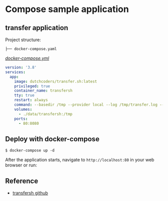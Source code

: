 # Compose sample application

## transfer application

Project structure:

```text
├── docker-compose.yaml
```

[_docker-compose.yml_](docker-compose.yml)

```yaml
version: '3.8'
services:
  app:
    image: dutchcoders/transfer.sh:latest
    privileged: true
    container_name: transfersh
    tty: true
    restart: always
    command: --basedir /tmp --provider local --log /tmp/transfer.log --listener :8080 --random-token-length 7 --purge-days 7 --purge-interval 1 --max-upload-size 10485760
    volumes:
      - ./data/transfersh:/tmp
    ports:
      - 80:8080
```

## Deploy with docker-compose

```compose
$ docker-compose up -d
```

After the application starts, navigate to `http://localhost:80` in your web browser or run:

## Reference

- [transfersh github](hhttps://github.com/dutchcoders/transfer.sh)
